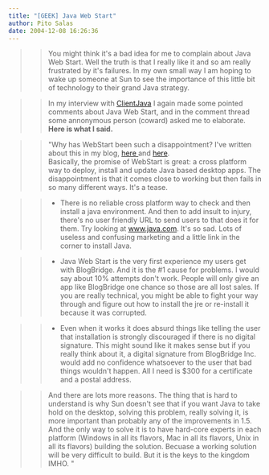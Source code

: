 ```yaml
---
title: "[GEEK] Java Web Start"
author: Pito Salas
date: 2004-12-08 16:26:36
---
```


>>

>> You might think it's a bad idea for me to complain about Java Web Start.
Well the truth is that I really like it and so am really frustrated by it's
failures. In my own small way I am hoping to wake up someone at Sun to see the
importance of this little bit of technology to their grand Java strategy.

>>

>> In my interview with [ClientJava](<http://www.clientjava.com/blog/>) I
again made some pointed comments about Java Web Start, and in the comment
thread some annonymous person (coward) asked me to elaborate. **Here is what I
said.**

>>

>> "Why has WebStart been such a disappointment? I've written about this in my
blog, [here ](</weblogs/archives/000441.html>)and
[here](</weblogs/archives/000336.html>).  
> Basically, the promise of WebStart is great: a cross platform way to deploy,
> install and update Java based desktop apps. The disappointment is that it
> comes close to working but then fails in so many different ways. It's a
> tease.
>>

>>   * There is no reliable cross platform way to check and then install a
java environment. And then to add insult to injury, there's no user friendly
URL to send users to that does it for them. Try looking at www.java.com. It's
so sad. Lots of useless and confusing marketing and a little link in the
corner to install Java.

>>   * Java Web Start is the very first experience my users get with
BlogBridge. And it is the #1 cause for problems. I would say about 10%
attempts don't work. People will only give an app like BlogBridge one chance
so those are all lost sales. If you are really technical, you might be able to
fight your way through and figure out how to install the jre or re-install it
because it was corrupted.

>>   * Even when it works it does absurd things like telling the user that
installation is strongly discouraged if there is no digital signature. This
might sound like it makes sense but if you really think about it, a digital
signature from BlogBridge Inc. would add no confidence whatsoever to the user
that bad things wouldn't happen. All I need is $300 for a certificate and a
postal address.

>>

>> And there are lots more reasons. The thing that is hard to understand is
why Sun doesn't see that if you want Java to take hold on the desktop, solving
this problem, really solving it, is more important than probably any of the
improvements in 1.5. And the only way to solve it is to have hard-core experts
in each platform (Windows in all its flavors, Mac in all its flavors, Unix in
all its flavors) building the solution. Becuase a working solution will be
very difficult to build. But it is the keys to the kingdom IMHO. "


